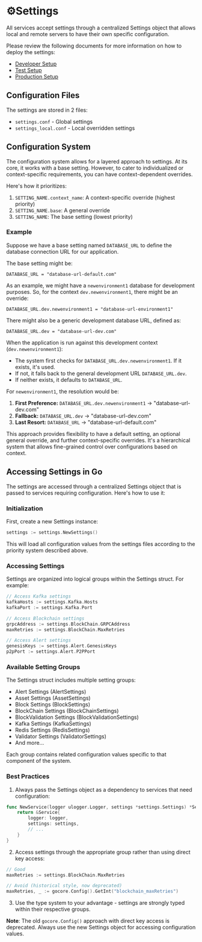 # ⚙️Settings

All services accept settings through a centralized Settings object that allows local and remote servers to have their own specific configuration.

Please review the following documents for more information on how to deploy the settings:
- [Developer Setup](../tutorials/developers/developerSetup.md)
- [Test Setup](../howto/miners/docker/minersHowToConfigureTheNode.md)
- [Production Setup](../howto/miners/kubernetes/minersHowToConfigureTheNode.md)

## Configuration Files

The settings are stored in 2 files:

* `settings.conf` - Global settings
* `settings_local.conf` - Local overridden settings

## Configuration System

The configuration system allows for a layered approach to settings. At its core, it works with a base setting. However, to cater to individualized or context-specific requirements, you can have context-dependent overrides.

Here's how it prioritizes:

1. `SETTING_NAME.context_name`: A context-specific override (highest priority)
2. `SETTING_NAME.base`: A general override
3. `SETTING_NAME`: The base setting (lowest priority)

### Example

Suppose we have a base setting named `DATABASE_URL` to define the database connection URL for our application.

The base setting might be:
```
DATABASE_URL = "database-url-default.com"
```

As an example, we might have a `newenvironment1` database for development purposes. So, for the context `dev.newenvironment1`, there might be an override:
```
DATABASE_URL.dev.newenvironment1 = "database-url-environment1"
```

There might also be a generic development database URL, defined as:
```
DATABASE_URL.dev = "database-url-dev.com"
```

When the application is run against this development context (`dev.newenvironment1`):

- The system first checks for `DATABASE_URL.dev.newenvironment1`. If it exists, it's used.
- If not, it falls back to the general development URL `DATABASE_URL.dev`.
- If neither exists, it defaults to `DATABASE_URL`.

For `newenvironment1`, the resolution would be:

1. **First Preference:** `DATABASE_URL.dev.newenvironment1` -> "database-url-dev.com"
2. **Fallback:** `DATABASE_URL.dev` -> "database-url-dev.com"
3. **Last Resort:** `DATABASE_URL` -> "database-url-default.com"

This approach provides flexibility to have a default setting, an optional general override, and further context-specific overrides. It's a hierarchical system that allows fine-grained control over configurations based on context.

## Accessing Settings in Go

The settings are accessed through a centralized Settings object that is passed to services requiring configuration. Here's how to use it:

### Initialization

First, create a new Settings instance:

```go
settings := settings.NewSettings()
```

This will load all configuration values from the settings files according to the priority system described above.

### Accessing Settings

Settings are organized into logical groups within the Settings struct. For example:

```go
// Access Kafka settings
kafkaHosts := settings.Kafka.Hosts
kafkaPort := settings.Kafka.Port

// Access Blockchain settings
grpcAddress := settings.BlockChain.GRPCAddress
maxRetries := settings.BlockChain.MaxRetries

// Access Alert settings
genesisKeys := settings.Alert.GenesisKeys
p2pPort := settings.Alert.P2PPort
```

### Available Setting Groups

The Settings struct includes multiple setting groups:

- Alert Settings (AlertSettings)
- Asset Settings (AssetSettings)
- Block Settings (BlockSettings)
- BlockChain Settings (BlockChainSettings)
- BlockValidation Settings (BlockValidationSettings)
- Kafka Settings (KafkaSettings)
- Redis Settings (RedisSettings)
- Validator Settings (ValidatorSettings)
- And more...

Each group contains related configuration values specific to that component of the system.

### Best Practices

1. Always pass the Settings object as a dependency to services that need configuration:
```go
func NewService(logger ulogger.Logger, settings *settings.Settings) *Service {
    return &Service{
        logger: logger,
        settings: settings,
        // ...
    }
}
```

2. Access settings through the appropriate group rather than using direct key access:
```go
// Good
maxRetries := settings.BlockChain.MaxRetries

// Avoid (historical style, now deprecated)
maxRetries, _ := gocore.Config().GetInt("blockchain_maxRetries")
```

3. Use the type system to your advantage - settings are strongly typed within their respective groups.

**Note**: The old `gocore.Config()` approach with direct key access is deprecated. Always use the new Settings object for accessing configuration values.
